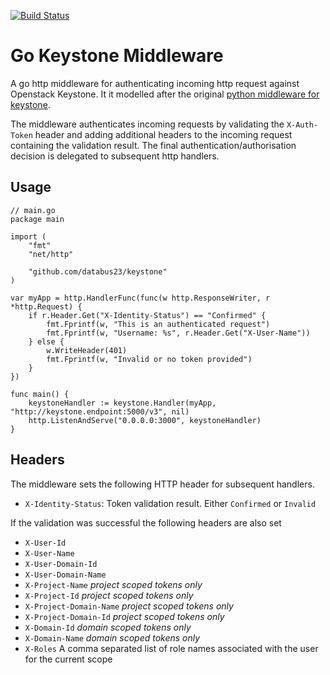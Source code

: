 [![Build Status](https://travis-ci.org/databus23/keystone.png?branch=master)](https://travis-ci.org/databus23/keystone)

Go Keystone Middleware
======================
A go http middleware for authenticating incoming http request against Openstack Keystone. It it modelled after the original [python middleware for keystone](http://docs.openstack.org/developer/keystonemiddleware/middlewarearchitecture.html).

The middleware authenticates incoming requests by validating the `X-Auth-Token` header and adding additional headers to the incoming request containing the validation result. The final authentication/authorisation decision is delegated to subsequent http handlers.

Usage
-----
```
// main.go
package main

import (
	"fmt"
	"net/http"

	"github.com/databus23/keystone"
)

var myApp = http.HandlerFunc(func(w http.ResponseWriter, r *http.Request) {
	if r.Header.Get("X-Identity-Status") == "Confirmed" {
		fmt.Fprintf(w, "This is an authenticated request")
		fmt.Fprintf(w, "Username: %s", r.Header.Get("X-User-Name"))
	} else {
		w.WriteHeader(401)
		fmt.Fprintf(w, "Invalid or no token provided")
	}
})

func main() {
	keystoneHandler := keystone.Handler(myApp, "http://keystone.endpoint:5000/v3", nil)
	http.ListenAndServe("0.0.0.0:3000", keystoneHandler)
}
```

Headers 
-------
The middleware sets the following HTTP header for subsequent handlers.

 * `X-Identity-Status`: Token validation result. Either `Confirmed` or `Invalid`

If the validation was successful the following headers are also set

 * `X-User-Id`
 * `X-User-Name`
 * `X-User-Domain-Id`
 * `X-User-Domain-Name`
 * `X-Project-Name` *project scoped tokens only*
 * `X-Project-Id` *project scoped tokens only*
 * `X-Project-Domain-Name` *project scoped tokens only*
 * `X-Project-Domain-Id` *project scoped tokens only*
 * `X-Domain-Id` *domain scoped tokens only*
 * `X-Domain-Name` *domain scoped tokens only*
 * `X-Roles` A comma separated list of role names associated with the user for the current scope
